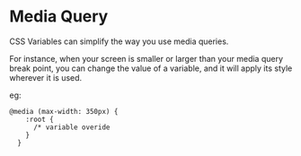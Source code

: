 # Media Query

CSS Variables can simplify the way you use media queries.

For instance, when your screen is smaller or larger than your media query break point, you can change the value of a variable, and it will apply its style wherever it is used.

eg:

```  
@media (max-width: 350px) {
    :root {
      /* variable overide
    }
  }
```